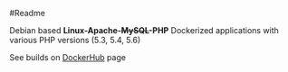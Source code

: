 #Readme

Debian based **Linux-Apache-~~MySQL~~-PHP** Dockerized applications with various PHP versions (5.3, 5.4, 5.6)

See builds on [DockerHub](https://registry.hub.docker.com/u/dvapelnik/docker-lap/) page
